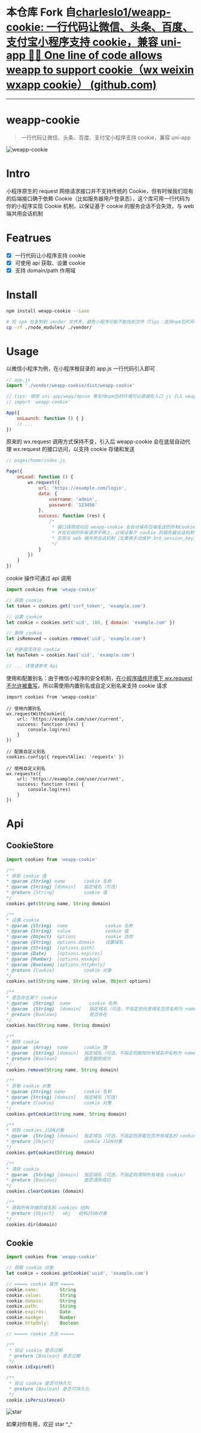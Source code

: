# 本仓库 Fork 自[charleslo1/weapp-cookie: 一行代码让微信、头条、百度、支付宝小程序支持 cookie，兼容 uni-app 🍪🚀 One line of code allows weapp to support cookie（wx weixin wxapp cookie） (github.com)](https://github.com/charleslo1/weapp-cookie)



---



# weapp-cookie
> 一行代码让微信、头条、百度、支付宝小程序支持 cookie，兼容 uni-app

![weapp-cookie](./assets/weapp-cookie.png)

# Intro
小程序原生的 request 网络请求接口并不支持传统的 Cookie，但有时候我们现有的后端接口确于依赖 Cookie（比如服务器用户登录态），这个库可用一行代码为你的小程序实现 Cookie 机制，以保证基于 cookie 的服务会话不会失效，与 web 端共用会话机制

# Featrues
- [x] 一行代码让小程序支持 cookie
- [x] 可使用 api 获取、设置 cookie
- [x] 支持 domain/path 作用域

# Install

``` sh
npm install weapp-cookie --save

# 将 npm 包复制到 vendor 文件夹，避免小程序可能不能找到文件（Tips：支持npm包的开发环境无需此步）
cp -rf ./node_modules/ ./vendor/
```

# Usage
以微信小程序为例，在小程序根目录的 app.js 一行代码引入即可

``` js
// app.js
import './vendor/weapp-cookie/dist/weapp-cookie'

// tips: 使用 uni-app/wepy/mpvue 等支持npm包的环境可以直接在入口 js 引入 weapp-cookie 模块
// import 'weapp-cookie'

App({
    onLaunch: function () { }
    // ...
})
```

原来的 wx.request 调用方式保持不变，引入后 weapp-cookie 会在底层自动代理 wx.request 的接口访问，以支持 cookie 存储和发送

``` js
// pages/home/index.js

Page({
    onLoad: function () {
        wx.request({
            url: 'https://example.com/login',
            data: {
                username: 'admin',
                password: '123456'
            },
            success: function (res) {
                /*
                 * 接口调用成功后 weapp-cookie 会自动保存后端发送的所有Cookie（比如：SessionID）
                 * 并在后续的所有请求中带上，以保证基于 cookie 的服务器会话机制不会失效，
                 * 实现与 web 端共用会话机制（无需再手动维护 3rd_session_key） 
                 */
            }
        })
    }
})
```

cookie 操作可通过 api 调用

``` js
import cookies from 'weapp-cookie'

// 获取 cookie
let token = cookies.get('csrf_token', 'example.com')

// 设置 cookie
let cookie = cookies.set('uid', 100, { domain: 'example.com' })

// 删除 cookie
let isRemoved = cookies.remove('uid', 'example.com')

// 判断是否存在 cookie
let hasToken = cookies.has('uid', 'example.com')

// ... 详情请参考 Api

```

使用和配置别名：由于微信小程序的安全机制，[在小程序插件环境下 wx.request 不允许被重写](https://developers.weixin.qq.com/community/develop/doc/000cc0f0c70250ea51e6faa6156400)，所以需使用内置别名或自定义别名来支持 cookie 请求

```
import cookies from 'weapp-cookie'

// 使用内置别名
wx.requestWithCookie({
    url: 'https://example.com/user/current',
    success: function (res) {
        console.log(res)
    }
})

// 配置自定义别名
cookies.config({ requestAlias: 'requestx' })

// 使用自定义别名
wx.requestx({
    url: 'https://example.com/user/current',
    success: function (res) {
        console.log(res)
    }
})
```

# Api

## CookieStore
``` js
import cookies from 'weapp-cookie'

/**
* 获取 cookie 值
* @param {String} name       cookie 名称
* @param {String} [domain]   指定域名（可选）
* @return {String}           cookie 值
*/
cookies.get(String name, String domain)

/**
* 设置 cookie
* @param {String}  name              cookie 名称
* @param {String}  value             cookie 值
* @param {Object}  options           cookie 选项
* @param {String}  options.domain    设置域名
* @param {String}  [options.path]      
* @param {Date}    [options.expires]
* @param {Number}  [options.maxAge]
* @param {Boolean} [options.httpOnly]
* @return {Cookie}           cookie 对象
*/
cookies.set(String name, String value, Object options)

/**
* 是否存在某个 cookie
* @param  {String}  name       cookie 名称
* @param  {String}  [domain]   指定域名（可选，不指定则任意域名包含名称为 name 的 cokkie 即为存在）
* @return {Boolean}            是否存在
*/
cookies.has(String name, String domain)

/**
* 删除 cookie
* @param  {Array}  name      cookie 键
* @param  {String} [domain]  指定域名（可选，不指定则删除所有域名中名称为 name 的 cookie）
* @return {Boolean}          是否删除成功
*/
cookies.remove(String name, String domain)

/**
* 获取 cookie 对象
* @param {String} name       cookie 名称
* @param {String} [domain]   指定域名（可选）
* @return {Cookie}           cookie 对象
*/
cookies.getCookie(String name, String domain)

/**
* 获取 cookies JSON对象
* @param  {String} [domain]  指定域名（可选，不指定则获取包含所有域名的 cookie 值对象）
* @return {Object}           cookie JSON对象
*/
cookies.getCookies(String domain)

/**
* 清除 cookie
* @param  {String} [domain]  指定域名（可选，不指定则清除所有域名 cookie）
* @return {Boolean}          是否清除成功
*/
cookies.clearCookies (domain)

/**
* 获取所有存储的域名和 cookies 结构
* @return {Object}   obj   结构JSON对象
*/
cookies.dir(domain)

```

## Cookie
``` js
import cookies from 'weapp-cookie'

// 获取 cookie 对象
let cookie = cookies.getCookie('uuid', 'example.com')

// ===== cookie 属性 =====
cookie.name:        String
cookie.value:       String
cookie.domain:      String
cookie.path:        String
cookie.expires:     Date
cookie.maxAge:      Number
cookie.httpOnly:    Boolean

// ===== cookie 方法 =====

/**
 * 验证 cookie 是否过期
 * @return {Boolean} 是否过期
 */
cookie.isExpired()

/**
 * 验证 cookie 是否可持久化
 * @return {Boolean} 是否可持久化
 */
cookie.isPersistence()

```


![star](https://user-gold-cdn.xitu.io/2018/7/24/164ca9c0e943dcd7?w=240&h=240&f=png&s=41877)

如果对你有用，欢迎 star ^_^

